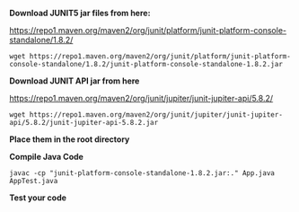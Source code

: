 **Download JUNIT5 jar files from here:**

https://repo1.maven.org/maven2/org/junit/platform/junit-platform-console-standalone/1.8.2/

    wget https://repo1.maven.org/maven2/org/junit/platform/junit-platform-console-standalone/1.8.2/junit-platform-console-standalone-1.8.2.jar


**Download JUNIT API jar from here**

https://repo1.maven.org/maven2/org/junit/jupiter/junit-jupiter-api/5.8.2/

    wget https://repo1.maven.org/maven2/org/junit/jupiter/junit-jupiter-api/5.8.2/junit-jupiter-api-5.8.2.jar

**Place them in the root directory**

**Compile Java Code**

```
javac -cp "junit-platform-console-standalone-1.8.2.jar:." App.java AppTest.java
```


**Test your code**

